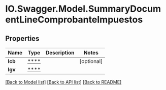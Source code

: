 # IO.Swagger.Model.SummaryDocumentLineComprobanteImpuestos
## Properties

Name | Type | Description | Notes
------------ | ------------- | ------------- | -------------
**Icb** | [****](.md) |  | [optional] 
**Igv** | [****](.md) |  | 

[[Back to Model list]](../README.md#documentation-for-models) [[Back to API list]](../README.md#documentation-for-api-endpoints) [[Back to README]](../README.md)

